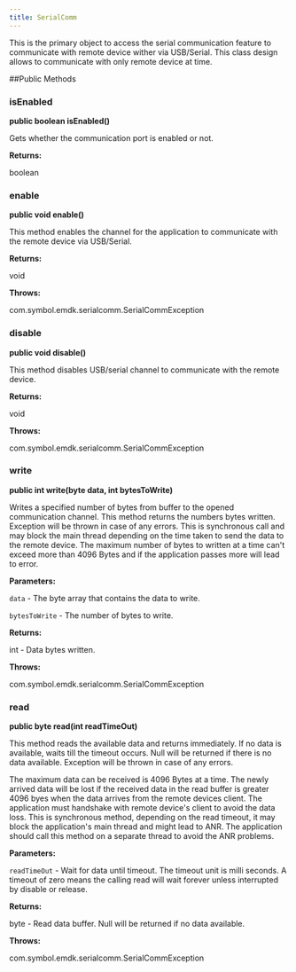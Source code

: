```yaml
---
title: SerialComm
---
```


This is the primary object to access the serial communication feature to communicate with remote device wither via USB/Serial.
 This class design allows to communicate with only remote device at time.
 
 

##Public Methods

### isEnabled

**public boolean isEnabled()**

Gets whether the communication port is enabled or not.

**Returns:**

boolean

### enable

**public void enable()**

This method enables the channel for the application to communicate with the remote device via USB/Serial.

**Returns:**

void

**Throws:**

com.symbol.emdk.serialcomm.SerialCommException



### disable

**public void disable()**

This method disables USB/serial channel to communicate with the remote device.

**Returns:**

void

**Throws:**

com.symbol.emdk.serialcomm.SerialCommException



### write

**public int write(byte data, int bytesToWrite)**

Writes a specified number of bytes from buffer to the opened communication channel. 
 This method returns the numbers bytes written. Exception will be thrown in case of any errors.
 This is synchronous call and may block the main thread depending on the time taken to send the data to the remote device. 
 The maximum number of bytes to written at a time can't exceed more than 4096 Bytes and if the application passes more will 
 lead to error.

**Parameters:**

`data` - The byte array that contains the data to write.

`bytesToWrite` - The number of bytes to write.

**Returns:**

int - Data bytes written.

**Throws:**

com.symbol.emdk.serialcomm.SerialCommException



### read

**public byte read(int readTimeOut)**

This method reads the available data and returns immediately. If no data is available,
 waits till the timeout occurs. Null will be returned if there is no data available.
 Exception will be thrown in case of any errors.
 
 The maximum data can be received is 4096 Bytes at a time. The newly arrived data will be lost if the received data in the 
 read buffer is greater 4096 byes when the data arrives from the remote devices client.
 The application must handshake with remote device's client to avoid the data loss.
 This is synchronous method,  depending on the read timeout, it may block the application's
 main thread and might lead to ANR. The application should call this method on a separate thread
 to avoid the ANR problems.

**Parameters:**

`readTimeOut` - Wait for data until timeout. The timeout unit is  milli seconds. 
 		  A timeout of zero means the calling read will wait forever unless interrupted by disable or release.

**Returns:**

byte - Read data buffer. Null will be returned if no data available.

**Throws:**

com.symbol.emdk.serialcomm.SerialCommException




